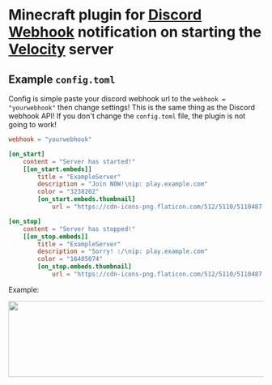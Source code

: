 # Minecraft plugin for <a href="https://papermc.io/software/velocity">Discord Webhook</a> notification on starting the <a href="https://papermc.io/software/velocity">Velocity</a> server

## Example ```config.toml```
Config is simple paste your discord webhook url to the ```webhook = "yourwebhook"``` then change settings! This is the same thing as the Discord webhook API!
If you don't change the ```config.toml``` file, the plugin is not going to work!

```toml
webhook = "yourwebhook"

[on_start]
    content = "Server has started!"
    [[on_start.embeds]]
        title = "ExampleServer"
        description = "Join NOW!\nip: play.example.com"
        color = "3238202"
        [on_start.embeds.thumbnail]
            url = "https://cdn-icons-png.flaticon.com/512/5110/5110487.png"

[on_stop]
    content = "Server has stopped!"
    [[on_stop.embeds]]
        title = "ExampleServer"
        description = "Sorry! :/\nip: play.example.com"
        color = "16405074"
        [on_stop.embeds.thumbnail]
            url = "https://cdn-icons-png.flaticon.com/512/5110/5110487.png"

```

Example:

<img src="https://cdn.discordapp.com/attachments/853315527607189536/1230618812232241264/image.png?ex=6633fa14&is=66218514&hm=14be8969963ff60ec759ff661dd1e928b78e9ce9b4b386fa768629143155f835&" width="530px" height="150px">
